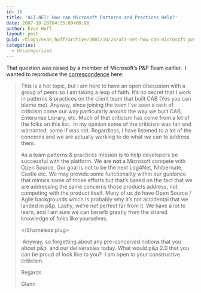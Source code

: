 ```yaml
---
id: 16
title: 'ALT.NET: How can Microsoft Patterns and Practices Help?'
date: 2007-10-28T04:35:09+00:00
author: Evan Hoff
layout: post
guid: /blogs/evan_hoff/archive/2007/10/28/alt-net-how-can-microsoft-patterns-and-practices-help.aspx
categories:
  - Uncategorized
---
```

That question was raised by a member of Microsoft&#8217;s P&P Team earlier.&nbsp; I wanted to reproduce the <a href="http://tech.groups.yahoo.com/group/altnetconf/" target="_blank">correspondence</a> here:

> This is a hot topic, but I am here to have an open discussion with a group of peers so I am taking a leap of faith. It’s no secret that I work in patterns & practices on the client team that built CAB (Yes you can blame me). Anyway, since joining the team I’ve seen a rash of criticism come our way particularly around the way we built CAB, Enterprise Library, etc. Much of that criticism has come from a lot of the folks on this list. &nbsp;In my opinion some of the criticism was fair and warranted, some if was not. Regardless, I have listened to a lot of the concerns and we are actually working to do what we can to address them. 
> 
> <Shameless plug> 
> 
> As a team patterns & practices mission is to help developers be successful with the platform. We are **not** a Microsoft compete with Open Source. Our goal is not to be the next Log4Net, Nhibernate, Castle etc. We may provide some functionality within our guidance that mimics some of those efforts but that’s based on the fact that we are addressing the same concerns those products address, not competing with the product itself. Many of us do have Open Source / Agile backgrounds which is probably why it’s not accidental that we landed in p&p. Lastly, we’re not perfect far from it. We have a lot to learn, and I am sure we can benefit greatly from the shared knowledge of folks like yourselves. 
> 
> </Shameless plug> 
> 
> &nbsp;Anyway, so forgetting about any pre-conceived notions that you about p&p &nbsp;and our deliverables today. What would p&p 2.0 that you can be proud of look like to you? &nbsp;I am open to your constructive criticism. 
> 
> Regards 
> 
> Glenn